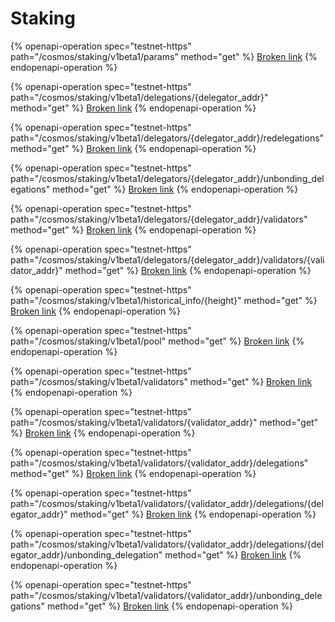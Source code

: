 # Staking

{% openapi-operation spec="testnet-https" path="/cosmos/staking/v1beta1/params" method="get" %}
[Broken link](broken-reference)
{% endopenapi-operation %}

{% openapi-operation spec="testnet-https" path="/cosmos/staking/v1beta1/delegations/{delegator_addr}" method="get" %}
[Broken link](broken-reference)
{% endopenapi-operation %}

{% openapi-operation spec="testnet-https" path="/cosmos/staking/v1beta1/delegators/{delegator_addr}/redelegations" method="get" %}
[Broken link](broken-reference)
{% endopenapi-operation %}

{% openapi-operation spec="testnet-https" path="/cosmos/staking/v1beta1/delegators/{delegator_addr}/unbonding_delegations" method="get" %}
[Broken link](broken-reference)
{% endopenapi-operation %}

{% openapi-operation spec="testnet-https" path="/cosmos/staking/v1beta1/delegators/{delegator_addr}/validators" method="get" %}
[Broken link](broken-reference)
{% endopenapi-operation %}

{% openapi-operation spec="testnet-https" path="/cosmos/staking/v1beta1/delegators/{delegator_addr}/validators/{validator_addr}" method="get" %}
[Broken link](broken-reference)
{% endopenapi-operation %}

{% openapi-operation spec="testnet-https" path="/cosmos/staking/v1beta1/historical_info/{height}" method="get" %}
[Broken link](broken-reference)
{% endopenapi-operation %}

{% openapi-operation spec="testnet-https" path="/cosmos/staking/v1beta1/pool" method="get" %}
[Broken link](broken-reference)
{% endopenapi-operation %}

{% openapi-operation spec="testnet-https" path="/cosmos/staking/v1beta1/validators" method="get" %}
[Broken link](broken-reference)
{% endopenapi-operation %}

{% openapi-operation spec="testnet-https" path="/cosmos/staking/v1beta1/validators/{validator_addr}" method="get" %}
[Broken link](broken-reference)
{% endopenapi-operation %}

{% openapi-operation spec="testnet-https" path="/cosmos/staking/v1beta1/validators/{validator_addr}/delegations" method="get" %}
[Broken link](broken-reference)
{% endopenapi-operation %}

{% openapi-operation spec="testnet-https" path="/cosmos/staking/v1beta1/validators/{validator_addr}/delegations/{delegator_addr}" method="get" %}
[Broken link](broken-reference)
{% endopenapi-operation %}

{% openapi-operation spec="testnet-https" path="/cosmos/staking/v1beta1/validators/{validator_addr}/delegations/{delegator_addr}/unbonding_delegation" method="get" %}
[Broken link](broken-reference)
{% endopenapi-operation %}

{% openapi-operation spec="testnet-https" path="/cosmos/staking/v1beta1/validators/{validator_addr}/unbonding_delegations" method="get" %}
[Broken link](broken-reference)
{% endopenapi-operation %}
